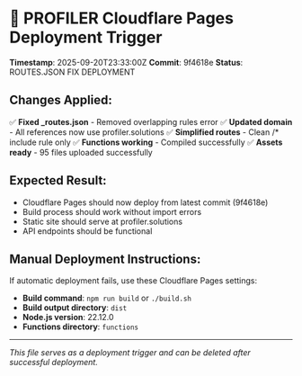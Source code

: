 # 🚀 PROFILER Cloudflare Pages Deployment Trigger

**Timestamp**: 2025-09-20T23:33:00Z
**Commit**: 9f4618e
**Status**: ROUTES.JSON FIX DEPLOYMENT

## Changes Applied:

✅ **Fixed _routes.json** - Removed overlapping rules error
✅ **Updated domain** - All references now use profiler.solutions
✅ **Simplified routes** - Clean /* include rule only
✅ **Functions working** - Compiled successfully
✅ **Assets ready** - 95 files uploaded successfully

## Expected Result:

- Cloudflare Pages should now deploy from latest commit (9f4618e)
- Build process should work without import errors
- Static site should serve at profiler.solutions
- API endpoints should be functional

## Manual Deployment Instructions:

If automatic deployment fails, use these Cloudflare Pages settings:
- **Build command**: `npm run build` or `./build.sh`
- **Build output directory**: `dist`
- **Node.js version**: 22.12.0
- **Functions directory**: `functions`

---
*This file serves as a deployment trigger and can be deleted after successful deployment.*
